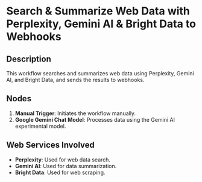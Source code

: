 # Search & Summarize Web Data with Perplexity, Gemini AI & Bright Data to Webhooks

## Description
This workflow searches and summarizes web data using Perplexity, Gemini AI, and Bright Data, and sends the results to webhooks.

## Nodes
1. **Manual Trigger**: Initiates the workflow manually.
2. **Google Gemini Chat Model**: Processes data using the Gemini AI experimental model.

## Web Services Involved
- **Perplexity**: Used for web data search.
- **Gemini AI**: Used for data summarization.
- **Bright Data**: Used for web scraping.
